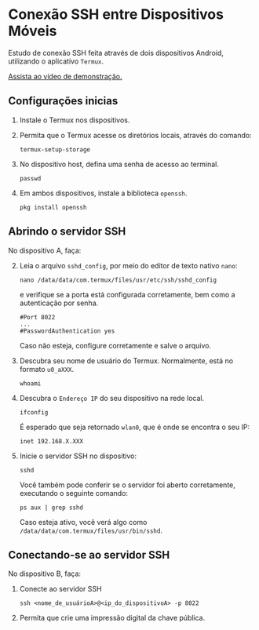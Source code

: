 # Conexão SSH entre Dispositivos Móveis
Estudo de conexão SSH feita através de dois dispositivos Android, utilizando o aplicativo `Termux`.

[Assista ao vídeo de demonstração.](https://youtu.be/DxxPuTWq7zc)


## Configurações inicias
1. Instale o Termux nos dispositivos.

2. Permita que o Termux acesse os diretórios locais, através do comando:
    ```plaintext
    termux-setup-storage
    ```

3. No dispositivo host, defina uma senha de acesso ao terminal.
    ```plaintext
    passwd
    ```

4. Em ambos dispositivos, instale a biblioteca `openssh`.
    ```plaintext
    pkg install openssh
    ```

## Abrindo o servidor SSH
No dispositivo A, faça:

2. Leia o arquivo `sshd_config`, por meio do editor de texto nativo `nano`:
    ```plaintext
    nano /data/data/com.termux/files/usr/etc/ssh/sshd_config
    ```
    e verifique se a porta está configurada corretamente, bem como a autenticação por senha.
    ```plaintext
    #Port 8022
    ...
    #PasswordAuthentication yes
    ```
    Caso não esteja, configure corretamente e salve o arquivo.

3. Descubra seu nome de usuário do Termux. Normalmente, está no formato `u0_aXXX`.
    ```plaintext
    whoami
    ```
4. Descubra o `Endereço IP` do seu dispositivo na rede local.
    ```plaintext
    ifconfig
    ```
    É esperado que seja retornado `wlan0`, que é onde se encontra o seu IP:
    ```plaintext
    inet 192.168.X.XXX
    ```

5. Inicie o servidor SSH no dispositivo:
    ```plaintext
    sshd
    ```
    Você também pode conferir se o servidor foi aberto corretamente, executando o seguinte comando:
    ```plaintext
    ps aux | grep sshd
    ```
    Caso esteja ativo, você verá algo como `/data/data/com.termux/files/usr/bin/sshd`.

## Conectando-se ao servidor SSH
No dispositivo B, faça:
1. Conecte ao servidor SSH
    ```plaintext
    ssh <nome_de_usuárioA>@<ip_do_dispositivoA> -p 8022
    ```

2. Permita que crie uma impressão digital da chave pública.